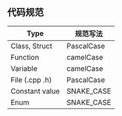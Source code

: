 ## 代码规范

| Type           | 规范写法   |
| -------------- | ---------- |
| Class, Struct  | PascalCase |
| Function       | camelCase  |
| Variable       | camelCase  |
| File (.cpp .h) | PascalCase |
| Constant value | SNAKE_CASE |
| Enum           | SNAKE_CASE |
